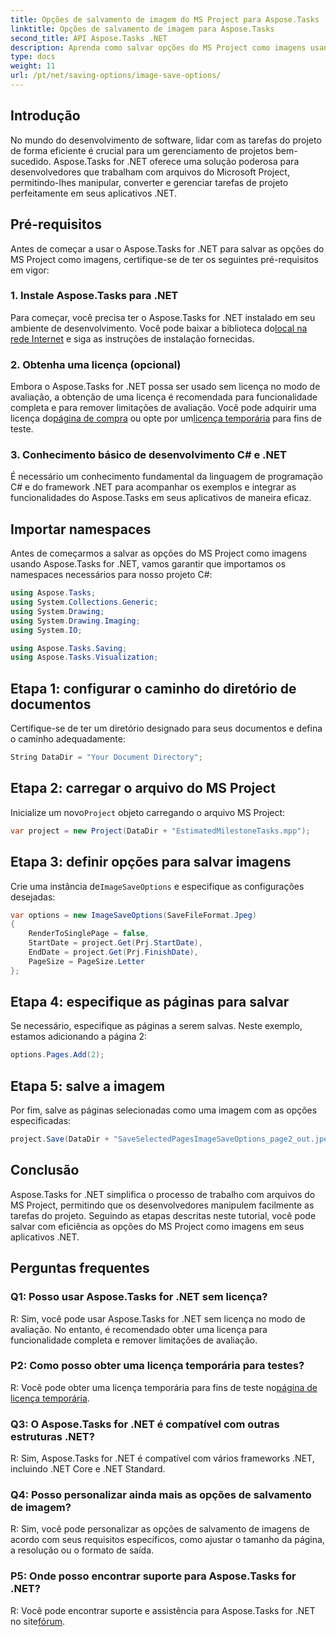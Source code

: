 ```yaml
---
title: Opções de salvamento de imagem do MS Project para Aspose.Tasks
linktitle: Opções de salvamento de imagem para Aspose.Tasks
second_title: API Aspose.Tasks .NET
description: Aprenda como salvar opções do MS Project como imagens usando Aspose.Tasks for .NET. Siga nosso guia passo a passo para uma integração perfeita.
type: docs
weight: 11
url: /pt/net/saving-options/image-save-options/
---
```


## Introdução
No mundo do desenvolvimento de software, lidar com as tarefas do projeto de forma eficiente é crucial para um gerenciamento de projetos bem-sucedido. Aspose.Tasks for .NET oferece uma solução poderosa para desenvolvedores que trabalham com arquivos do Microsoft Project, permitindo-lhes manipular, converter e gerenciar tarefas de projeto perfeitamente em seus aplicativos .NET.
## Pré-requisitos
Antes de começar a usar o Aspose.Tasks for .NET para salvar as opções do MS Project como imagens, certifique-se de ter os seguintes pré-requisitos em vigor:
### 1. Instale Aspose.Tasks para .NET
 Para começar, você precisa ter o Aspose.Tasks for .NET instalado em seu ambiente de desenvolvimento. Você pode baixar a biblioteca do[local na rede Internet](https://releases.aspose.com/tasks/net/) e siga as instruções de instalação fornecidas.
### 2. Obtenha uma licença (opcional)
 Embora o Aspose.Tasks for .NET possa ser usado sem licença no modo de avaliação, a obtenção de uma licença é recomendada para funcionalidade completa e para remover limitações de avaliação. Você pode adquirir uma licença do[página de compra](https://purchase.aspose.com/buy) ou opte por um[licença temporária](https://purchase.aspose.com/temporary-license/) para fins de teste.
### 3. Conhecimento básico de desenvolvimento C# e .NET
É necessário um conhecimento fundamental da linguagem de programação C# e do framework .NET para acompanhar os exemplos e integrar as funcionalidades do Aspose.Tasks em seus aplicativos de maneira eficaz.
## Importar namespaces
Antes de começarmos a salvar as opções do MS Project como imagens usando Aspose.Tasks for .NET, vamos garantir que importamos os namespaces necessários para nosso projeto C#:
```csharp
using Aspose.Tasks;
using System.Collections.Generic;
using System.Drawing;
using System.Drawing.Imaging;
using System.IO;

using Aspose.Tasks.Saving;
using Aspose.Tasks.Visualization;
```

## Etapa 1: configurar o caminho do diretório de documentos
Certifique-se de ter um diretório designado para seus documentos e defina o caminho adequadamente:
```csharp
String DataDir = "Your Document Directory";
```
## Etapa 2: carregar o arquivo do MS Project
 Inicialize um novo`Project` objeto carregando o arquivo MS Project:
```csharp
var project = new Project(DataDir + "EstimatedMilestoneTasks.mpp");
```
## Etapa 3: definir opções para salvar imagens
 Crie uma instância de`ImageSaveOptions` e especifique as configurações desejadas:
```csharp
var options = new ImageSaveOptions(SaveFileFormat.Jpeg)
{
    RenderToSinglePage = false,
    StartDate = project.Get(Prj.StartDate),
    EndDate = project.Get(Prj.FinishDate),
    PageSize = PageSize.Letter
};
```
## Etapa 4: especifique as páginas para salvar
Se necessário, especifique as páginas a serem salvas. Neste exemplo, estamos adicionando a página 2:
```csharp
options.Pages.Add(2);
```
## Etapa 5: salve a imagem
Por fim, salve as páginas selecionadas como uma imagem com as opções especificadas:
```csharp
project.Save(DataDir + "SaveSelectedPagesImageSaveOptions_page2_out.jpeg", options);
```

## Conclusão
Aspose.Tasks for .NET simplifica o processo de trabalho com arquivos do MS Project, permitindo que os desenvolvedores manipulem facilmente as tarefas do projeto. Seguindo as etapas descritas neste tutorial, você pode salvar com eficiência as opções do MS Project como imagens em seus aplicativos .NET.
## Perguntas frequentes
### Q1: Posso usar Aspose.Tasks for .NET sem licença?
R: Sim, você pode usar Aspose.Tasks for .NET sem licença no modo de avaliação. No entanto, é recomendado obter uma licença para funcionalidade completa e remover limitações de avaliação.
### P2: Como posso obter uma licença temporária para testes?
 R: Você pode obter uma licença temporária para fins de teste no[página de licença temporária](https://purchase.aspose.com/temporary-license/).
### Q3: O Aspose.Tasks for .NET é compatível com outras estruturas .NET?
R: Sim, Aspose.Tasks for .NET é compatível com vários frameworks .NET, incluindo .NET Core e .NET Standard.
### Q4: Posso personalizar ainda mais as opções de salvamento de imagem?
R: Sim, você pode personalizar as opções de salvamento de imagens de acordo com seus requisitos específicos, como ajustar o tamanho da página, a resolução ou o formato de saída.
### P5: Onde posso encontrar suporte para Aspose.Tasks for .NET?
 R: Você pode encontrar suporte e assistência para Aspose.Tasks for .NET no site[fórum](https://forum.aspose.com/c/tasks/15).